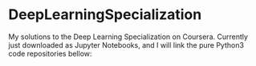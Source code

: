 # DeepLearningSpecialization
My solutions to the Deep Learning Specialization on Coursera.
Currently just downloaded as Jupyter Notebooks, and I will link the pure Python3 code repositories bellow:
